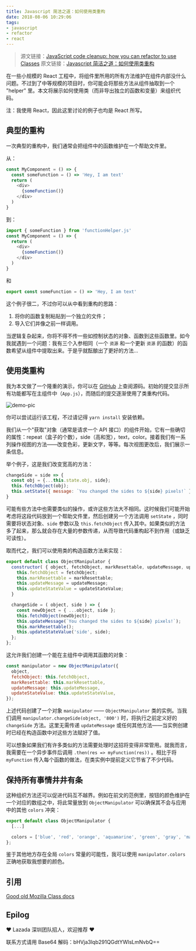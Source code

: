 ```yaml
---
title: Javascript 简洁之道：如何使用类重构
date: 2018-08-06 10:29:06
tags:
- javascript
- refactor
- react
---
```


> 源文链接：[JavaScript code cleanup: how you can refactor to use Classes](https://medium.freecodecamp.org/javascript-code-cleanup-how-you-can-refactor-to-use-classes-3948118e4468)
> 原文链接：[Javascript 简洁之道：如何使用类重构](https://blog.joouis.com/2018/08/06/how-you-can-refactor-to-use-classes/)



在一些小规模的 React 工程中，将组件里所用的所有方法维护在组件内部没什么问题。不过到了中等规模的项目时，你可能会将那些方法从组件抽取到一个 "helper" 里。本文将展示如何使用类（而非导出独立的函数和变量）来组织代码。
<!-- more -->

注：我使用 React，因此这里讨论的例子也均是 React 所写。

## 典型的重构

一次典型的重构中，我们通常会把组件中的函数维护在一个帮助文件里。

从：

```javascript
const MyComponent = () => {
  const someFunction = () => 'Hey, I am text'
  return (
    <div>
      {someFunction()}
    </div>
  )
}
```

到：

```javascript
import { someFunction } from 'functionHelper.js'
const MyComponent = () => {
  return (
    <div>
      {someFunction()}
    </div>
  )
}
```

和

```javascript
export const someFunction = () => 'Hey, I am text'
```

这个例子很二，不过你可以从中看到重构的思路：

1. 将你的函数复制粘贴到一个独立的文件；
2. 导入它们并像之前一样调用。

当逻辑复杂起来，你将不得不传一些如控制状态的对象、函数到这些函数里。如今我就遇到一个问题：我有三个入参相同（一个 `资源` 和一个更新 `资源` 的函数）的函数希望从组件中提取出来。于是乎就酝酿出了更好的方法...

## 使用类重构

我为本文做了一个隆重的演示，你可以在 [GitHub](https://github.com/AmberWilkie/class-demo) 上查阅源码。初始的提交显示所有功能都写在主组件中（`App.js`），而随后的提交逐渐使用了类重构代码。



![demo-pic](https://cdn-images-1.medium.com/max/2000/1*2Dj3heIrZkJLPmYdtkHICg.png)



你可以尝试运行该工程，不过请记得 `yarn install` 安装依赖。

我们从一个"获取"对象（通常是请求一个 API 接口）的组件开始，它有一些确切的属性：repeat（盒子的个数），side（高和宽），text，color。接着我们有一系列操作视图的方法——改变色彩，更新文字，等等。每次视图更改后，我们展示一条信息。

举个例子，这是我们改变宽高的方法：

```javascript
changeSide = side => {
  const obj = {...this.state.obj, side};
  this.fetchObject(obj);
  this.setState({ message: `You changed the sides to ${side} pixels!` });
}
```

可能有些方法中也需要类似的操作，或许这些方法大不相同。这时候我们可能开始考虑将这段代码放到一个帮助文件里，然后创建另一个方法调用 `setState` ，同时需要将状态对象、`side` 参数以及 `this.fetchObject` 传入其中。如果类似的方法多了起来，那么就会存在大量的参数传递，从而导致代码重构起不到作用（或缺乏可读性）。

取而代之，我们可以使用类的构造函数方法来实现：

```javascript
export default class ObjectManipulator {
  constructor( { object, fetchObject, markResettable, updateMessage, updateStateValue } ) {
    this.fetchObject = fetchObject;
    this.markResettable = markResettable;
    this.updateMessage = updateMessage;
    this.updateStateValue = updateStateValue;
  }

  changeSide = ( object, side ) => {
    const newObject = { ...object, side };
    this.fetchObject(newObject);
    this.updateMessage(`You changed the sides to ${side} pixels!`);
    this.markResettable();
    this.updateStateValue('side', side);
  };
};
```

这允许我们创建一个能在主组件中调用其函数的对象：

```javascript
const manipulator = new ObjectManipulator({
  object,
  fetchObject: this.fetchObject,
  markResettable: this.markResettable,
  updateMessage: this.updateMessage,
  updateStateValue: this.updateStateValue,
});
```

上述代码创建了一个对象 `manipulator` —— `ObjectManipulator` 类的实例。当我们调用 `manipulator.changeSide(object, '800')` 时，将执行之前定义好的 `changeSide` 方法。这里无需传递 `updateMessage` 或任何其他方法——当实例创建时已经在构造函数中对这些方法赋好了值。

可以想象如果我们有许多类似的方法需要处理时这招将变得非常管用。就我而言，我需要在一个异步事件后调用 `.then(res => myFunction(res))` 。相比于将 `myFunction` 传入每个函数的做法，在类实例中提前定义它节省了不少代码。

## 保持所有事情井井有条

这种组织方法还可以促进代码互不越界。例如在前文的范例里，按钮的颜色维护在一个对应的数组之中，将此常量放到 `ObjectManipulator` 可以确保其不会与应用中的其他 `colors` 冲突：

```javascript
export default class ObjectManipulator {
  [...]

  colors = ['blue', 'red', 'orange', 'aquamarine', 'green', 'gray', 'magenta'];
};
```

鉴于其他地方存在全局 `colors` 常量的可能性，我可以使用 `manipulator.colors` 正确地获取我想要的颜色。

## 引用

[Good old Mozilla Class docs](https://developer.mozilla.org/en-US/docs/Web/JavaScript/Reference/Classes)



## **Epilog**

❤️ Lazada 深圳团队招人，欢迎推荐 ❤️

联系方式请用 Base64 解码：bHVja3lqb291QGdtYWlsLmNvbQ==